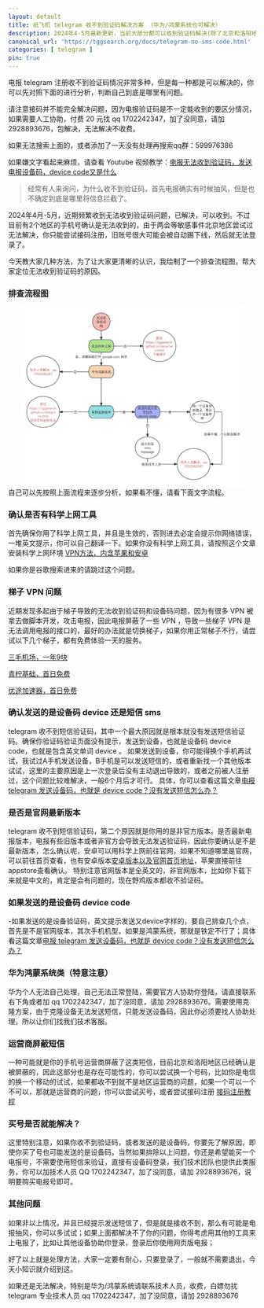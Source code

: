 ```yaml
---
layout: default
title: 纸飞机 telegram 收不到验证码解决方案 （华为/鸿蒙系统也可解决）
description: 2024年4-5月最新更新，当前大部分都可以收到验证码解决(除了北京和洛阳地区的手机号)，电报登录收不到验证码，电报收不到验证码，电报 telegram 发送的是设备码是什么原因，sms 收不到验证码，为什么没有发送任何短信 device code 是怎么回事，华为鸿蒙系统又是什么问题，每一种都是可以解决的。
canonical_url: 'https://tggsearch.org/docs/telegram-no-sms-code.html'
categories: [ telegram ]
pin: true
---
```

电报 telegram 注册收不到验证码情况非常多种，但是每一种都是可以解决的，你可以先对照下面的进行分析，判断自己到底是哪里有问题。

请注意接码并不能完全解决问题，因为电报验证码是不一定能收到的要区分情况，如果需要人工协助，付费 20 元找 qq 1702242347，加了没同意，请加 2928893676，包解决，无法解决不收费。

如果无法搜索上面的，或者添加了一天没有处理再搜索qq群：599976386

如果嫌文字看起来麻烦，请查看 Youtube 视频教学：[电报无法收到验证码，发送电报设备码，device code又是什么](./302.html?target=https://youtu.be/3BiUss4RPls )

> 经常有人来询问，为什么收不到验证码，首先电报确实有时候抽风，但是也不确定到底是哪里将信息拦截了。

<p class="red-text-word">
2024年4月-5月，近期频繁收到无法收到验证码问题，已解决，可以收到。不过目前有2个地区的手机号确认是无法收到的，由于两会等敏感事件北京地区尝试过无法解决，你只能尝试接码注册，旧账号很大可能会被自动踢下线，然后就无法登录了。
</p>


今天教大家几种方法，为了让大家更清晰的认识，我绘制了一个排查流程图，帮大家定位无法收到验证码的原因。
### 排查流程图
<div align=center>
    <img alt="telegram no sms code flow" src="/docs/assets/img/telegram-no-sms-code-flow.webp" class="page-img" width="90%"/>
</div>
自己可以先按照上面流程来逐步分析，如果看不懂，请看下面文字流程。

### 确认是否有科学上网工具
首先确保你用了科学上网工具，并且是生效的，否则进去必定会提示你网络错误，一堆英文提示，你可以自己翻译一下。如果你没有科学上网工具，请按照这个文章安装科学上网环境 [VPN方法，内含苹果和安卓](./vpn.html)

如果你是谷歌搜索进来的请跳过这个问题。

### 梯子 VPN 问题
近期发现多起由于梯子导致的无法收到验证码和设备码问题，因为有很多 VPN 被拿去做脚本开发，攻击电报，因此电报屏蔽了一些 VPN ，导致一些梯子 VPN 是无法调用电报的接口的，最好的办法就是切换梯子，如果你用正常梯子不行，请尝试以下几个梯子，都有免费体验一天的服务。

[三毛机场，一年9块](./302.html?target=https://www.三毛机场.live/#/register?code=GvzAuYCT)

[青柠基础，首日免费](./302.html?target=https://yikeqn.club/#/register?code=UzQHEt2g)

[优途加速器，首日免费](./302.html?target=http://www.youtujsq1.net/share.html?pid=2254819)

### 确认发送的是设备码 device 还是短信 sms
telegram 收不到短信验证码，其中一个最大原因就是根本就没有发送短信验证码。确保你验证码验证页面没有提示，发送到设备，也就是设备码 device code，也就是包含英文单词 device 。
如果发送到设备，你可能得换个手机再试试，我试过A手机发送设备，B手机是可以发送短信的，或者重新找一个其他版本试试，这里的主要原因是上一次登录后没有主动退出导致的，或者之前被人注册过，这个问题比较难解决，一般6个月后才可行。
具体，你可以查看这篇文章[电报 telegram 发送设备码，也就是 device code？没有发送短信怎么办？](./telegram-deive-code.html)

### 是否是官网最新版本
telegram 收不到短信验证码，第二个原因就是你用的是非官方版本。是否最新电报版本，电报有些旧版本或者非官方会导致无法发送验证码，因此你要确认是不是最新版本，怎么确认呢，安卓可以用科学上网前往官网，如果不知道哪里是官网，可以前往首页查看，也有安卓版本[安卓版本以及官网首页地址](/telegram.html)，苹果直接前往appstore查看确认。
特别注意官网版本是全英文的，非官网版本，比如你下载下来就是中文的，肯定是会有问题的，现在野鸡版本都收不验证码。

### 如果发送的是设备码 device code
-如果发送的是设备验证码，英文提示发送又device字样的，要自己排查几个点，首先是不是官网版本，其次手机机型，如果是鸿蒙系统，那就是铁定不行了；具体看这篇文章[电报 telegram 发送设备码，也就是 device code？没有发送短信怎么办？](./telegram-deive-code.html)

### 华为鸿蒙系统类（特意注意）
华为个人无法自己处理，自己无法正常登陆，需要官方人协助你登陆，请直接联系右下角或者加 qq 1702242347，加了没同意，请加 2928893676。需要使用克隆方案，由于克隆设备无法发送短信，只能发送设备码，因此你必须要找人协助处理，所以让你们找我们技术客服。

### 运营商屏蔽短信
一种可能就是你的手机号运营商屏蔽了这类短信，目前北京和洛阳地区已经确认是被屏蔽的，因此这部分也是存在可能性的，你可以尝试换一个号码，比如你是电信的换一个移动的试试，如果都收不到就不是地区运营商的问题，如果一个可以一个不可以，那就是运营商的问题，你可以尝试买号，或者尝试接码注册 [接码注册教程](./receive-code.html)

### 买号是否就能解决？
这里特别注意，如果你收不到验证码，或者发送的是设备码，你要先了解原因，即使你买了号也可能发送的是设备码，当然如果排除以上问题，你还是希望能买一个电报号，不需要使用短信来验证，直接有设备码登录，我们技术团队也提供此类服务，你可以加技术人员 QQ 1702242347，加了没同意，请加 2928893676，说明要购买电报号即可。

### 其他问题
如果非以上情况，并且已经提示发送短信了，但是就是接收不到，那么有可能是电报抽风，你可以多试试；如果上面都解决不了你的问题，你得考虑用其他的工具来上电报了，比如让其他设备协助你登录，登录后你使用网页版电报；

好了以上就是处理方法，大家一定要有耐心，只要登录了，一般就不需要退出，今天小知识就介绍到这。

如果还是无法解决，特别是华为/鸿蒙系统请联系技术人员，收费，白嫖勿扰 telegram 专业技术人员 qq 1702242347，加了没同意，请加 2928893676